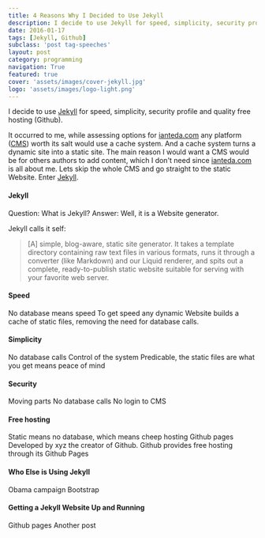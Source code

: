 ```yaml
---
title: 4 Reasons Why I Decided to Use Jekyll
description: I decide to use Jekyll for speed, simplicity, security profile and quality free hosting (Github).
date: 2016-01-17
tags: [Jekyll, Github]
subclass: 'post tag-speeches'
layout: post
category: programming
navigation: True
featured: true
cover: 'assets/images/cover-jekyll.jpg'
logo: 'assets/images/logo-light.png'
---
```

I decide to use [Jekyll](http://jekyllrb.com/) for speed, simplicity, security profile and quality free hosting (Github).

It occurred to me, while assessing options for [ianteda.com](ianteda.com) any platform ([CMS](https://en.wikipedia.org/wiki/Content_management_system)) worth its salt would use a cache system. And a cache system turns a dynamic site into a static site. The main reason I would want a CMS would be for others authors to add content, which I don't need since [ianteda.com](ianteda.com) is all about me. Lets skip the whole CMS and go straight to the static Website. Enter [Jekyll](http://jekyllrb.com/).

#### Jekyll
Question: What is Jekyll? Answer: Well, it is a Website generator.

Jekyll calls it self:
> [A] simple, blog-aware, static site generator. It takes a template directory containing raw text files in various formats, runs it through a converter (like Markdown) and our Liquid renderer, and spits out a complete, ready-to-publish static website suitable for serving with your favorite web server.

#### Speed
No database means speed
To get speed any dynamic Website builds a cache of static files, removing the need for database calls.

#### Simplicity
No database calls
Control of the system
Predicable, the static files are what you get means peace of mind

#### Security
Moving parts
No database calls
No login to CMS

#### Free hosting
Static means no database, which means cheep hosting
Github pages
Developed by xyz the creator of Github. Github provides free hosting through its Github Pages

#### Who Else is Using Jekyll
Obama campaign
Bootstrap

#### Getting a Jekyll Website Up and Running
Github pages
Another post
